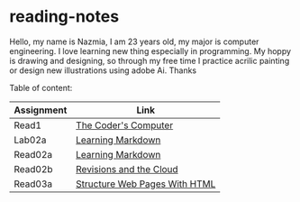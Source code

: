 # reading-notes

Hello, my name is Nazmia, I am 23 years old, my major is computer engineering. I love learning new thing especially in programming. My hoppy is drawing and designing, so through my free time I practice acrilic painting or design new illustrations using adobe Ai. Thanks   


Table of content:<br/>

| Assignment | Link                                             |  
|------------| -------------------------------------------------|
| Read1      | [The Coder's Computer](read1.md)                 |   
| Lab02a     | [Learning Markdown](Lab02a-Learning-Markdown.md) |  
| Read02a    | [Learning Markdown](read02a.md)                  |   
| Read02b    | [Revisions and the Cloud](read02b.md)            |   
| Read03a    | [Structure Web Pages With HTML](read03a.md)      | 
